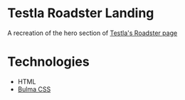 # Testla Roadster Landing
A recreation of the hero section of [Testla's Roadster page](https://www.tesla.com/roadster)
# Technologies
* HTML
* [Bulma CSS](https://bulma.io)

